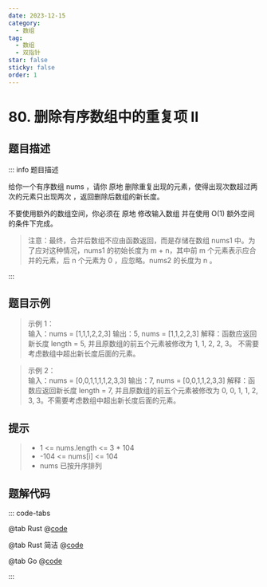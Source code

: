 ```yaml
---
date: 2023-12-15
category:
  - 数组
tag:
  - 数组
  - 双指针
star: false
sticky: false
order: 1
---
```


# 80. 删除有序数组中的重复项 II

## 题目描述

::: info 题目描述

给你一个有序数组 nums ，请你 原地 删除重复出现的元素，使得出现次数超过两次的元素只出现两次 ，返回删除后数组的新长度。

不要使用额外的数组空间，你必须在 原地 修改输入数组 并在使用 O(1) 额外空间的条件下完成。

> 注意：最终，合并后数组不应由函数返回，而是存储在数组 nums1 中。为了应对这种情况，nums1 的初始长度为 m + n，其中前 m 个元素表示应合并的元素，后 n 个元素为 0 ，应忽略。nums2 的长度为 n 。

:::

## 题目示例

> 示例 1：  
> 输入：nums = [1,1,1,2,2,3]
> 输出：5, nums = [1,1,2,2,3]
> 解释：函数应返回新长度 length = 5, 并且原数组的前五个元素被修改为 1, 1, 2, 2, 3。 不需要考虑数组中超出新长度后面的元素。

> 示例 2：  
> 输入：nums = [0,0,1,1,1,1,2,3,3]
> 输出：7, nums = [0,0,1,1,2,3,3]
> 解释：函数应返回新长度 length = 7, 并且原数组的前五个元素被修改为 0, 0, 1, 1, 2, 3, 3。不需要考虑数组中超出新长度后面的元素。

## 提示

> - 1 <= nums.length <= 3 \* 104
> - -104 <= nums[i] <= 104
> - nums 已按升序排列

## 题解代码

::: code-tabs

@tab Rust
@[code](./remove_duplicates2.rs)

@tab Rust 简洁
@[code](./remove_duplicates22.rs)

@tab Go
@[code](./remove_duplicates2.go)

:::
